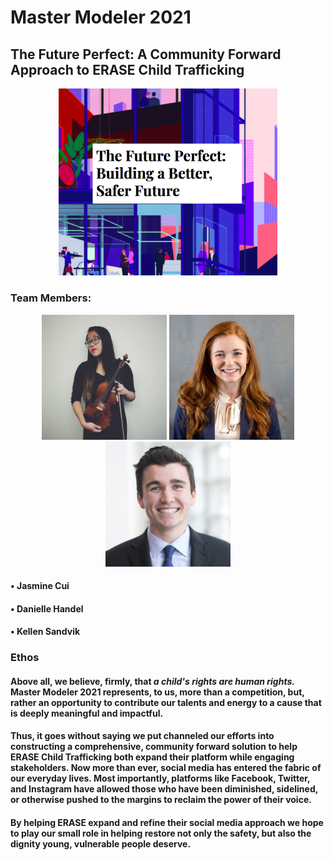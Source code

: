 # Master Modeler 2021 
## The Future Perfect: A Community Forward Approach to ERASE Child Trafficking 

<p align="center">
  <img src="https://github.com/macrodawg/thefutureperfect/blob/main/images/futureperfectreadme.png" width="350" title="The Future Perfect: Building a Better, Safer Future">
</p>


### Team Members:
<p align="center">
  <img src="https://github.com/macrodawg/thefutureperfect/blob/main/images/Jasmine.png" width="200" title="Jasmine Cui">
  <img src="https://github.com/macrodawg/thefutureperfect/blob/main/images/danielle.png" width="200" title="Danielle Handel">
  <img src="https://github.com/macrodawg/thefutureperfect/blob/main/images/kellen.png" width="200" title="Kellen Sandvik">
</p>

#### • Jasmine Cui 
#### • Danielle Handel 
#### • Kellen Sandvik 

### Ethos 
#### Above all, we believe, firmly, that _a child's rights are human rights._ Master Modeler 2021 represents, to us, more than a competition, but, rather an opportunity to contribute our talents and energy to a cause that is deeply meaningful and impactful. 

#### Thus, it goes without saying we put channeled our efforts into constructing a comprehensive, community forward solution to help ERASE Child Trafficking both expand their platform while engaging stakeholders. Now more than ever, social media has entered the fabric of our everyday lives. Most importantly, platforms like Facebook, Twitter, and Instagram have allowed those who have been diminished, sidelined, or otherwise pushed to the margins to reclaim the power of their voice. 

#### By helping ERASE expand and refine their social media approach we hope to play our small role in helping restore not only the safety, but also the dignity young, vulnerable people deserve. 